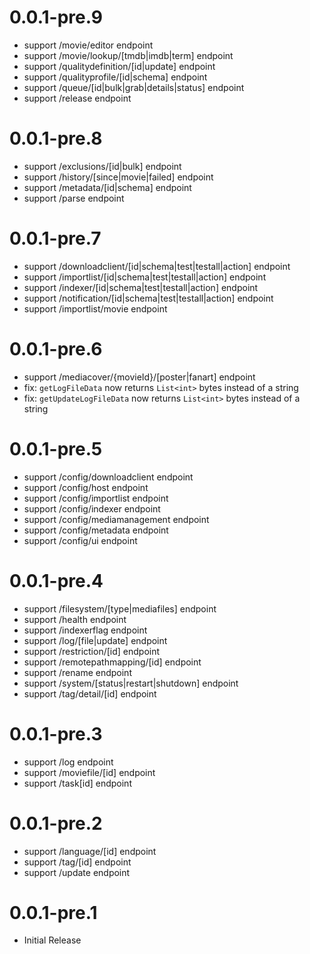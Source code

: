 # 0.0.1-pre.9

- support /movie/editor endpoint
- support /movie/lookup/[tmdb|imdb|term] endpoint
- support /qualitydefinition/[id|update] endpoint
- support /qualityprofile/[id|schema] endpoint
- support /queue/[id|bulk|grab|details|status] endpoint
- support /release endpoint

# 0.0.1-pre.8

- support /exclusions/[id|bulk] endpoint
- support /history/[since|movie|failed] endpoint
- support /metadata/[id|schema] endpoint
- support /parse endpoint

# 0.0.1-pre.7

- support /downloadclient/[id|schema|test|testall|action] endpoint
- support /importlist/[id|schema|test|testall|action] endpoint
- support /indexer/[id|schema|test|testall|action] endpoint
- support /notification/[id|schema|test|testall|action] endpoint
- support /importlist/movie endpoint

# 0.0.1-pre.6

- support /mediacover/{movieId}/[poster|fanart] endpoint
- fix: `getLogFileData` now returns `List<int>` bytes instead of a string
- fix: `getUpdateLogFileData` now returns `List<int>` bytes instead of a string

# 0.0.1-pre.5

- support /config/downloadclient endpoint
- support /config/host endpoint
- support /config/importlist endpoint
- support /config/indexer endpoint
- support /config/mediamanagement endpoint
- support /config/metadata endpoint
- support /config/ui endpoint

# 0.0.1-pre.4

- support /filesystem/[type|mediafiles] endpoint
- support /health endpoint
- support /indexerflag endpoint
- support /log/[file|update] endpoint
- support /restriction/[id] endpoint
- support /remotepathmapping/[id] endpoint
- support /rename endpoint
- support /system/[status|restart|shutdown] endpoint
- support /tag/detail/[id] endpoint

# 0.0.1-pre.3

- support /log endpoint
- support /moviefile/[id] endpoint
- support /task[id] endpoint

# 0.0.1-pre.2

- support /language/[id] endpoint
- support /tag/[id] endpoint
- support /update endpoint

# 0.0.1-pre.1

- Initial Release
